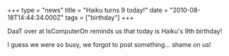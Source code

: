 +++
type = "news"
title = "Haiku turns 9 today!"
date = "2010-08-18T14:44:34.000Z"
tags = ["birthday"]
+++

DaaT over at IsComputerOn reminds us that today is Haiku's 9th birthday!

I guess we were so busy, we forgot to post something... shame on us!